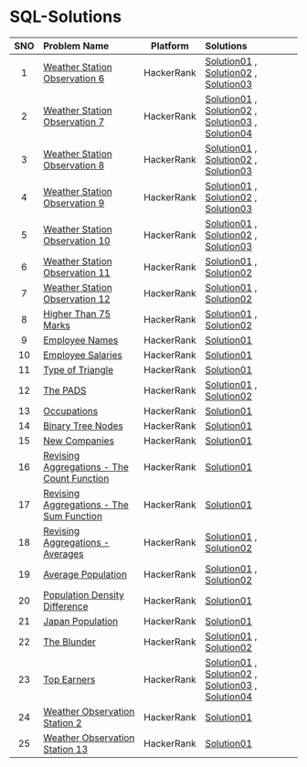 # SQL-Solutions

|SNO| Problem Name | Platform | Solutions |
| :---: | :--- | :---: | :--- |
|1| [Weather Station Observation 6](https://www.hackerrank.com/challenges/weather-observation-station-6/problem?isFullScreen=true) | HackerRank | [Solution01](https://github.com/TShreyanshi/SQL-Solutions/blob/main/HackerRank/1.%20Weather%20Observation%20Station/Solution01.md) , [Solution02](https://github.com/TShreyanshi/SQL-Solutions/blob/main/HackerRank/1.%20Weather%20Observation%20Station/Solution02.md) , [Solution03](https://github.com/TShreyanshi/SQL-Solutions/blob/main/HackerRank/1.%20Weather%20Observation%20Station/Solution03.md) |  
|2| [Weather Station Observation 7](https://www.hackerrank.com/challenges/weather-observation-station-7/problem?isFullScreen=true) | HackerRank| [Solution01](https://github.com/TShreyanshi/SQL-Solutions/blob/main/HackerRank/2.%20Weather%20Observation%20Station%207/Solution01.md) , [Solution02](https://github.com/TShreyanshi/SQL-Solutions/blob/main/HackerRank/2.%20Weather%20Observation%20Station%207/Solution02.md) , [Solution03](https://github.com/TShreyanshi/SQL-Solutions/blob/main/HackerRank/2.%20Weather%20Observation%20Station%207/Solution03.md) , [Solution04](https://github.com/TShreyanshi/SQL-Solutions/blob/main/HackerRank/2.%20Weather%20Observation%20Station%207/Solution04.md) |
|3| [Weather Station Observation 8](https://www.hackerrank.com/challenges/weather-observation-station-8/problem?isFullScreen=true) | HackerRank| [Solution01](https://github.com/TShreyanshi/SQL-Solutions/blob/main/HackerRank/3.%20Weather%20Observation%20Station%208/Solution01.md) , [Solution02](https://github.com/TShreyanshi/SQL-Solutions/blob/main/HackerRank/3.%20Weather%20Observation%20Station%208/Solution02.md) , [Solution03](https://github.com/TShreyanshi/SQL-Solutions/blob/main/HackerRank/3.%20Weather%20Observation%20Station%208/Solution03.md) |
|4| [Weather Station Observation 9](https://www.hackerrank.com/challenges/weather-observation-station-9/problem?isFullScreen=true) | HackerRank| [Solution01](https://github.com/TShreyanshi/SQL-Solutions/blob/main/HackerRank/4.%20Weather%20Observation%20Station%209/Solution01.md) , [Solution02](https://github.com/TShreyanshi/SQL-Solutions/blob/main/HackerRank/4.%20Weather%20Observation%20Station%209/Solution02.md) , [Solution03](https://github.com/TShreyanshi/SQL-Solutions/blob/main/HackerRank/4.%20Weather%20Observation%20Station%209/Solution03.md) |
|5| [Weather Station Observation 10](https://www.hackerrank.com/challenges/weather-observation-station-10/problem?isFullScreen=true) | HackerRank| [Solution01](https://github.com/TShreyanshi/SQL-Solutions/blob/main/HackerRank/5.%20Weather%20Observation%20Station%2010/Solution01.md) , [Solution02](https://github.com/TShreyanshi/SQL-Solutions/blob/main/HackerRank/5.%20Weather%20Observation%20Station%2010/Solution02.md) , [Solution03](https://github.com/TShreyanshi/SQL-Solutions/blob/main/HackerRank/5.%20Weather%20Observation%20Station%2010/Solution03.md) |
|6| [Weather Station Observation 11](https://www.hackerrank.com/challenges/weather-observation-station-11/problem?isFullScreen=true) | HackerRank| [Solution01](https://github.com/TShreyanshi/SQL-Solutions/blob/main/HackerRank/6.%20Weather%20Observation%20Station%2011/Solution01.md) , [Solution02](https://github.com/TShreyanshi/SQL-Solutions/blob/main/HackerRank/6.%20Weather%20Observation%20Station%2011/Solution02.md) |
|7| [Weather Station Observation 12](https://www.hackerrank.com/challenges/weather-observation-station-12/problem?isFullScreen=true) | HackerRank| [Solution01](https://github.com/TShreyanshi/SQL-Solutions/blob/main/HackerRank/12.%20Weather%20Observation%20Station%2012/Solution01.md) , [Solution02](https://github.com/TShreyanshi/SQL-Solutions/blob/main/HackerRank/12.%20Weather%20Observation%20Station%2012/Solution02.md) |
|8| [Higher Than 75 Marks](https://www.hackerrank.com/challenges/more-than-75-marks/problem?isFullScreen=true) | HackerRank| [Solution01](https://github.com/TShreyanshi/SQL-Solutions/blob/main/HackerRank/7.%20Higher%20Than%2075%20Marks/Solution01.md) , [Solution02](https://github.com/TShreyanshi/SQL-Solutions/blob/main/HackerRank/7.%20Higher%20Than%2075%20Marks/Solution02.md) |
|9| [Employee Names](https://www.hackerrank.com/challenges/name-of-employees/problem?isFullScreen=true) | HackerRank| [Solution01](https://github.com/TShreyanshi/SQL-Solutions/blob/main/HackerRank/8.%20Employee%20Names/Solution01.md) |
|10| [Employee Salaries](https://www.hackerrank.com/challenges/salary-of-employees/problem?isFullScreen=true) | HackerRank| [Solution01](https://github.com/TShreyanshi/SQL-Solutions/tree/main/HackerRank/9.%20Employee%20Salaries) |
|11| [Type of Triangle](https://www.hackerrank.com/challenges/what-type-of-triangle/problem?isFullScreen=true) | HackerRank| [Solution01](https://github.com/TShreyanshi/SQL-Solutions/blob/main/HackerRank/10.%20Type%20of%20Triangle/Solution01.md) |
|12| [The PADS](https://www.hackerrank.com/challenges/the-pads/problem?isFullScreen=true) | HackerRank| [Solution01](https://github.com/TShreyanshi/SQL-Solutions/blob/main/HackerRank/11.%20The%20PADS/Solution01.md) , [Solution02](https://github.com/TShreyanshi/SQL-Solutions/blob/main/HackerRank/11.%20The%20PADS/Solution02.md) |
|13| [Occupations](https://www.hackerrank.com/challenges/occupations/problem?isFullScreen=true) | HackerRank| [Solution01](https://github.com/TShreyanshi/SQL-Solutions/blob/main/HackerRank/13.%20Occupations/Solution01.md) |
|14| [Binary Tree Nodes](https://www.hackerrank.com/challenges/binary-search-tree-1/problem?isFullScreen=true) | HackerRank| [Solution01](https://github.com/TShreyanshi/SQL-Solutions/blob/main/HackerRank/14.%20Binary%20Tree%20Nodes/Solution01.md) |
|15| [New Companies](https://www.hackerrank.com/challenges/the-company/problem?isFullScreen=true) | HackerRank| [Solution01](https://github.com/TShreyanshi/SQL-Solutions/blob/main/HackerRank/15.%20New%20Companies/Solution01.md) |
|16| [Revising Aggregations - The Count Function](https://www.hackerrank.com/challenges/revising-aggregations-the-count-function/problem?isFullScreen=true) | HackerRank| [Solution01](https://github.com/TShreyanshi/SQL-Solutions/blob/main/HackerRank/16.%20Revising%20Aggregations/Solution01.md) |
|17| [Revising Aggregations - The Sum Function](https://www.hackerrank.com/challenges/revising-aggregations-sum?isFullScreen=true) | HackerRank | [Solution01](https://github.com/TShreyanshi/SQL-Solutions/tree/main/HackerRank/17.%20%20Revising%20Aggregations%20-%20The%20Sum%20Function) |
|18| [Revising Aggregations - Averages](https://www.hackerrank.com/challenges/revising-aggregations-the-average-function/problem?isFullScreen=true) | HackerRank | [Solution01](https://github.com/TShreyanshi/SQL-Solutions/blob/main/HackerRank/18.%20%20Revising%20Aggregations%20-%20Averages/Solution01.md) , [Solution02](https://github.com/TShreyanshi/SQL-Solutions/blob/main/HackerRank/18.%20%20Revising%20Aggregations%20-%20Averages/Solution02.md) |
|19| [Average Population](https://www.hackerrank.com/challenges/average-population/problem?isFullScreen=true) | HackerRank | [Solution01](https://github.com/TShreyanshi/SQL-Solutions/blob/main/HackerRank/19.%20Average%20Population/Solution01.md) , [Solution02](https://github.com/TShreyanshi/SQL-Solutions/blob/main/HackerRank/19.%20Average%20Population/Solution02.md) |
|20| [Population Density Difference](https://www.hackerrank.com/challenges/population-density-difference/problem?isFullScreen=true) | HackerRank | [Solution01](https://github.com/TShreyanshi/SQL-Solutions/blob/main/HackerRank/20.%20Population%20Density%20Difference/Solution01.md) |
|21| [Japan Population](https://www.hackerrank.com/challenges/japan-population/problem?isFullScreen=true) | HackerRank | [Solution01](https://github.com/TShreyanshi/SQL-Solutions/blob/main/HackerRank/21.%20Japan%20Population/Solution01.md) |
|22| [The Blunder](https://www.hackerrank.com/challenges/the-blunder/problem?isFullScreen=true) | HackerRank | [Solution01](https://github.com/TShreyanshi/SQL-Solutions/blob/main/HackerRank/22.%20The%20Blunder/Solution01.md) , [Solution02](https://github.com/TShreyanshi/SQL-Solutions/blob/main/HackerRank/22.%20The%20Blunder/Solution02.md) |
|23| [Top Earners](https://www.hackerrank.com/challenges/earnings-of-employees/problem?isFullScreen=true) | HackerRank| [Solution01](https://github.com/TShreyanshi/SQL-Solutions/blob/main/HackerRank/23.%20Top%20Earners/Solution01.md) , [Solution02](https://github.com/TShreyanshi/SQL-Solutions/blob/main/HackerRank/23.%20Top%20Earners/Solution02.md) , [Solution03](https://github.com/TShreyanshi/SQL-Solutions/blob/main/HackerRank/23.%20Top%20Earners/Solution03.md) , [Solution04](https://github.com/TShreyanshi/SQL-Solutions/blob/main/HackerRank/23.%20Top%20Earners/Solution04.md) |
|24| [Weather Observation Station 2](https://www.hackerrank.com/challenges/weather-observation-station-2/problem?isFullScreen=true) | HackerRank | [Solution01](https://github.com/TShreyanshi/SQL-Solutions/blob/main/HackerRank/24.%20Weather%20Observation%20Station%202/Solution01.md) |
|25| [Weather Observation Station 13](https://www.hackerrank.com/challenges/weather-observation-station-13/problem?isFullScreen=true) | HackerRank | [Solution01](https://github.com/TShreyanshi/SQL-Solutions/blob/main/HackerRank/25.%20Weather%20Observation%20Station%2013/Solution01.md) |
